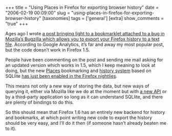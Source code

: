 +++
title = "Using Places in Firefox for exporting browser history"
date = "2006-02-19 00:09:00"
slug = "using-places-in-firefox-for-exporting-browser-history"
[taxonomies]
tags = ['general']
[extra]
show_comments = "true"
+++

Ages ago I wrote [a post bringing light to a bookmarklet attached to a bug in Mozilla’s Bugzilla which allows you to export your Firefox history to a text file](http://philwilson.org/blog/2005/01/how-to-export-firefoxs-history-to-text.html "How to export Firefox's history to a text file"). According to Google Analytics, it’s far and away my most popular post, but the code doesn’t work in Firefox 1.5.

People have been commenting on the post and sending me mail asking for an updated version which works in 1.5, which I keep meaning to look at doing, but the new [Places](http://wiki.mozilla.org/Places) bookmarking and [history system](http://wiki.mozilla.org/Browser_History "Places Browser History") based on SQLlite [has just been enabled in the Firefox nightlies](https://bugzilla.mozilla.org/show_bug.cgi?id=327188).

This means not only a new way of storing the data, but new ways of querying it, either via Mozilla like we do at the moment but with [a new API](http://wiki.mozilla.org/Places:History_API) or by a third-party application so long as it can understand SQLlite, and there are plenty of bindings to do this.

So this should mean that Firefox 1.6 has an entirely new backend for history and bookmarks, at which point writing new code to export the history should be very easy, and I’ll do it then (if someone hasn’t already beaten me to it).
